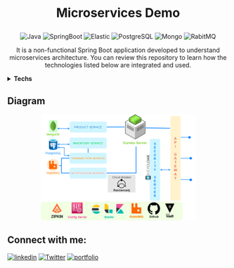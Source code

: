 # <p align=center>Microservices Demo</p>

<p align="center">
<img src="https://img.shields.io/badge/Java-ED8B00?style=for-the-badge&logo=java&logoColor=white" alt="Java"/> 
<img src="https://img.shields.io/badge/Spring Boot-6DB33F?style=for-the-badge&logo=spring&logoColor=white" alt="SpringBoot"/> 
<img src="https://img.shields.io/badge/Elastic_Search-005571?style=for-the-badge&logo=elasticsearch&logoColor=white" alt="Elastic"/>
<img src="https://img.shields.io/badge/PostgreSQL-316192?style=for-the-badge&logo=postgresql&logoColor=white" alt="PostgreSQL"/>
<img src="https://img.shields.io/badge/MongoDB-4EA94B?style=for-the-badge&logo=mongodb&logoColor=white" alt="Mongo"/>
<img src="https://img.shields.io/badge/rabbitmq-%23FF6600.svg?&style=for-the-badge&logo=rabbitmq&logoColor=white" alt="RabitMQ"/>
<p>


<p align=center>
It is a non-functional Spring Boot application developed to understand microservices architecture. You can review this repository to learn how the technologies listed below are integrated and used.</p> 

<details close="open">
  <summary><strong>Techs</strong></summary>
    <ul>
        <li>Java</li>
    </ul>
    <ul>
        <li>Spring Boot</li>
    </ul>
    <ul>
        <li>Maven</li>
    </ul>
    <ul>
        <li>Spring Data</li>
    </ul>
    <ul>
        <li>Spring Cloud</li>
    </ul>
    <ul>
        <li>Config Server</li>
    </ul>
     <ul>
        <li>PostgreSQL</li>
    </ul>
     <ul>
        <li>MongoDB</li>
    </ul>
     <ul>
        <li>RabbitMQ</li>
    </ul>
    <ul>
        <li>HashiCorp Vault</li>
    </ul>
     <ul>
        <li>Resilience4j</li>
    </ul>
    <ul>
        <li>Zipkin</li>
    </ul>
    <ul>
        <li>Elastic Search</li>
    </ul>
    <ul>
        <li>Lombok</li>
    </ul>
</details>

## Diagram
<p align="center"><img 
    style="width: 70%;"
    src="https://raw.githubusercontent.com/SwishSwishBish/MicroservicesDemo/master/diagram/microservices-demo.png" 
    alt="diagram">
</img></p>



## Connect with me:
[![linkedin](https://img.shields.io/badge/linkedin-0A66C2?style=for-the-badge&logo=linkedin&logoColor=white)](https://www.linkedin.com/in/sena-atak%C3%B6%C5%9Fker-3a79b0235/)
[![Twitter](https://img.shields.io/badge/twitter-%231DA1F2.svg?style=for-the-badge&logo=Twitter&logoColor=white)](https://twitter.com/SenaAtakosker)
[![portfolio](https://img.shields.io/badge/Gmail-D14836?style=for-the-badge&logo=gmail&logoColor=white)](mailto:senaatakosker@gmail.com)
